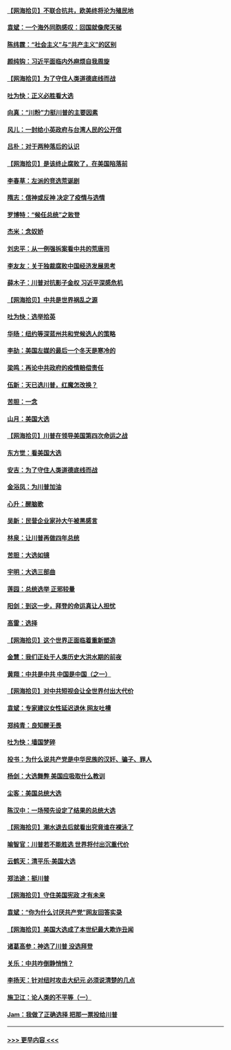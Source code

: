 #### [【网海拾贝】不联合抗共，欧美终将沦为殖民地](../pages/nsc993/n12565068.md?t=11220902) 
#### [袁斌：一个海外同胞感叹：回国就像爬天梯](../pages/nsc993/n12564986.md?t=11220902) 
#### [陈纬霆：“社会主义”与“共产主义”的区别](../pages/nsc993/n12562417.md?t=11220902) 
#### [颜纯钩：习近平面临内外麻烦自我周旋](../pages/nsc993/n12563356.md?t=11220902) 
#### [【网海拾贝】为了守住人类道德底线而战](../pages/nsc993/n12562542.md?t=11220902) 
#### [吐为快：正义必胜看大选](../pages/nsc993/n12561967.md?t=11220902) 
#### [向真：“川粉”力挺川普的主要因素](../pages/nsc993/n12560774.md?t=11220902) 
#### [风儿：一封给小英政府与台湾人民的公开信](../pages/nsc993/n12560581.md?t=11220902) 
#### [吕朴：对于两种落后的认识](../pages/nsc993/n12560492.md?t=11220902) 
#### [【网海拾贝】是该终止腐败了，在美国陷落前](../pages/nsc993/n12559936.md?t=11220902) 
#### [李春草：左派的竞选荒诞剧](../pages/nsc993/n12558380.md?t=11220902) 
#### [隋志：信神或反神 决定了疫情与选情](../pages/nsc993/n12558255.md?t=11220902) 
#### [罗博特：“候任总统”之败登](../pages/nsc993/n12558189.md?t=11220902) 
#### [杰米：念奴娇](../pages/nsc993/n12558174.md?t=11220902) 
#### [刘忠平：从一例强拆案看中共的荒唐司](../pages/nsc993/n12558036.md?t=11220902) 
#### [李友友：关于独裁腐败中国经济发展思考](../pages/nsc993/n12558004.md?t=11220902) 
#### [薛木子：川普对抗影子金权 习近平深感危机](../pages/nsc993/n12557342.md?t=11220902) 
#### [【网海拾贝】中共是世界祸乱之源](../pages/nsc993/n12555353.md?t=11220902) 
#### [吐为快：选举拾英](../pages/nsc993/n12555041.md?t=11220902) 
#### [华旸：纽约等深蓝州共和党候选人的策略](../pages/nsc993/n12554309.md?t=11220902) 
#### [李劼：美国左媒的最后一个冬天是寒冷的](../pages/nsc993/n12552947.md?t=11220902) 
#### [梁鸣：再论中共政府的疫情赔偿责任](../pages/nsc993/n12553012.md?t=11220902) 
#### [伍新：天已选川普，红魔怎改换？](../pages/nsc993/n12552970.md?t=11220902) 
#### [苦胆：一念](../pages/nsc993/n12552957.md?t=11220902) 
#### [山月：美国大选](../pages/nsc993/n12552446.md?t=11220902) 
#### [【网海拾贝】川普在领导美国第四次命运之战](../pages/nsc993/n12551973.md?t=11220902) 
#### [东方觉：看美国大选](../pages/nsc993/n12551647.md?t=11220902) 
#### [安吉：为了守住人类道德底线而战](../pages/nsc993/n12551111.md?t=11220902) 
#### [金浴凤：为川普加油](../pages/nsc993/n12551085.md?t=11220902) 
#### [心升：醒脑歌](../pages/nsc993/n12550984.md?t=11220902) 
#### [吴新：民营企业家孙大午被黑感言](../pages/nsc993/n12550656.md?t=11220902) 
#### [林泉：让川普再做四年总统](../pages/nsc993/n12550640.md?t=11220902) 
#### [苦胆：大选如镜](../pages/nsc993/n12550630.md?t=11220902) 
#### [宇明：大选三部曲](../pages/nsc993/n12550603.md?t=11220902) 
#### [莲园：总统选举 正邪较量](../pages/nsc993/n12550594.md?t=11220902) 
#### [阳剑：到这一步，拜登的命运真让人担忧](../pages/nsc993/n12549093.md?t=11220902) 
#### [高雷：选择](../pages/nsc993/n12549087.md?t=11220902) 
#### [【网海拾贝】这个世界正面临着重新塑造](../pages/nsc993/n12548326.md?t=11220902) 
#### [金慧：我们正处于人类历史大洪水期的前夜](../pages/nsc993/n12547914.md?t=11220902) 
#### [黄翔：中共是中共 中国是中国（之一）](../pages/nsc993/n12547576.md?t=11220902) 
#### [【网海拾贝】对中共短视会让全世界付出大代价](../pages/nsc993/n12546043.md?t=11220902) 
#### [袁斌：专家建议女性延迟退休 网友吐槽](../pages/nsc993/n12545424.md?t=11220902) 
#### [郑纯青：良知醒无畏](../pages/nsc993/n12545394.md?t=11220902) 
#### [吐为快：墙国梦碎](../pages/nsc993/n12545309.md?t=11220902) 
#### [投书：为什么说共产党是中华民族的汉奸、骗子、罪人](../pages/nsc993/n12545089.md?t=11220902) 
#### [杨剑：大选舞弊 美国应吸取什么教训](../pages/nsc993/n12543937.md?t=11220902) 
#### [尘客：美国总统大选](../pages/nsc993/n12543828.md?t=11220902) 
#### [陈汉中：一场预先设定了结果的总统大选](../pages/nsc993/n12543564.md?t=11220902) 
#### [【网海拾贝】潮水退去后就看出究竟谁在裸泳了](../pages/nsc993/n12543321.md?t=11220902) 
#### [喻智官：川普若不能胜选 世界将付出沉重代价](../pages/nsc993/n12541352.md?t=11220902) 
#### [云鹤天：清平乐‧美国大选](../pages/nsc993/n12540916.md?t=11220902) 
#### [郑法途：挺川普](../pages/nsc993/n12540898.md?t=11220902) 
#### [【网海拾贝】守住美国宪政 才有未来](../pages/nsc993/n12540423.md?t=11220902) 
#### [袁斌：“你为什么讨厌共产党”网友回答实录](../pages/nsc993/n12540208.md?t=11220902) 
#### [【网海拾贝】美国大选成了本世纪最大欺诈丑闻](../pages/nsc993/n12538029.md?t=11220902) 
#### [诸葛高参：神选了川普 没选拜登](../pages/nsc993/n12537664.md?t=11220902) 
#### [关乐：中共咋倒静悄悄？](../pages/nsc993/n12537615.md?t=11220902) 
#### [李扬天：针对纽时攻击大纪元 必须说清楚的几点](../pages/nsc993/n12536001.md?t=11220902) 
#### [施卫江：论人类的不平等（一）](../pages/nsc993/n12535700.md?t=11220902) 
#### [Jam：我做了正确选择 把那一票投给川普](../pages/nsc993/n12535743.md?t=11220902) 

----
#### [ >>> 更早内容 <<< ](../indexes/nsc993-earlier.md)
